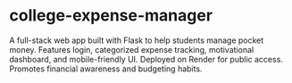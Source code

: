 # college-expense-manager
A full-stack web app built with Flask to help students manage pocket money. Features login, categorized expense tracking, motivational dashboard, and mobile-friendly UI. Deployed on Render for public access. Promotes financial awareness and budgeting habits.
